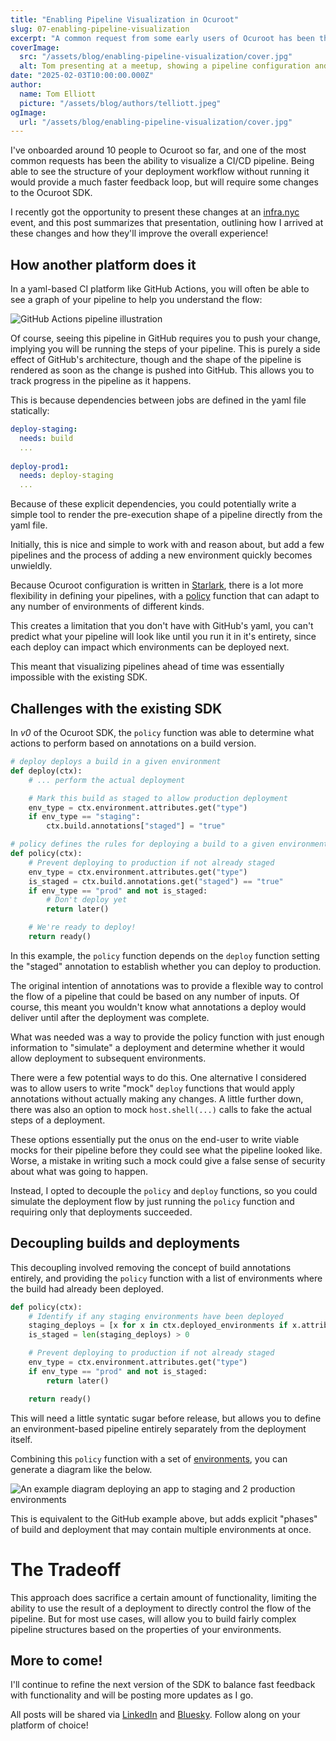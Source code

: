 ```yaml
---
title: "Enabling Pipeline Visualization in Ocuroot"
slug: 07-enabling-pipeline-visualization
excerpt: "A common request from some early users of Ocuroot has been the ability to visualize a CI/CD pipeline. With an imperative configuration language, this can be challenging to do ahead of time, so I've made some tweaks to the SDK!"
coverImage:
  src: "/assets/blog/enabling-pipeline-visualization/cover.jpg"
  alt: Tom presenting at a meetup, showing a pipeline configuration and its underlying code.
date: "2025-02-03T10:00:00.000Z"
author:
  name: Tom Elliott
  picture: "/assets/blog/authors/telliott.jpeg"
ogImage:
  url: "/assets/blog/enabling-pipeline-visualization/cover.jpg"
---
```


I've onboarded around 10 people to Ocuroot so far, and one of the most common requests has been the ability to visualize a CI/CD pipeline. Being able to see the structure of your deployment workflow without running it would
provide a much faster feedback loop, but will require some changes to the Ocuroot SDK.

I recently got the opportunity to present these changes at an [infra.nyc](https://infra.nyc/) event, and this post summarizes that presentation, outlining  how I arrived at these changes and how they'll improve the overall experience!

## How another platform does it

In a yaml-based CI platform like GitHub Actions, you will often be able to see a graph of your pipeline to help you understand the flow:

![GitHub Actions pipeline illustration](/assets/blog/enabling-pipeline-visualization/gh-actions.png)

Of course, seeing this pipeline in GitHub requires you to push your change, implying you will be running the steps of your pipeline. This is purely a side effect of GitHub's architecture, though and the shape of the pipeline is rendered as soon as the change is pushed into GitHub. This allows you to track progress in the pipeline as it happens.

This is because dependencies between jobs are defined in the yaml file statically:

```yaml
deploy-staging:
  needs: build
  ...
        
deploy-prod1:
  needs: deploy-staging
  ...
```

Because of these explicit dependencies, you could potentially write a simple tool to render the pre-execution shape of a pipeline directly from the yaml file.

Initially, this is nice and simple to work with and reason about, but add a few pipelines and the process of adding a new environment quickly becomes unwieldly.

Because Ocuroot configuration is written in [Starlark](https://github.com/bazelbuild/starlark), there is a lot more flexibility in defining your pipelines, with a [policy](https://docs.ocuroot.com/sdk/package_file#about-policy-functions) function that can adapt to any number of environments of different kinds.

This creates a limitation that you don't have with GitHub's yaml, you can't predict what your pipeline will look like until you run it in it's entirety, since each deploy can impact which environments can be deployed next. 

This meant that visualizing pipelines ahead of time was essentially impossible with the existing SDK.

## Challenges with the existing SDK

In *v0* of the Ocuroot SDK, the `policy` function was able to determine what actions to perform based on annotations on a build version.

```python
# deploy deploys a build in a given environment
def deploy(ctx):
    # ... perform the actual deployment

    # Mark this build as staged to allow production deployment
    env_type = ctx.environment.attributes.get("type")
    if env_type == "staging":
        ctx.build.annotations["staged"] = "true"

# policy defines the rules for deploying a build to a given environment
def policy(ctx):
    # Prevent deploying to production if not already staged
    env_type = ctx.environment.attributes.get("type")
    is_staged = ctx.build.annotations.get("staged") == "true"
    if env_type == "prod" and not is_staged:
        # Don't deploy yet
        return later()

    # We're ready to deploy!
    return ready()
```

In this example, the `policy` function depends on the `deploy` function setting the "staged" annotation to establish
whether you can deploy to production.

The original intention of annotations was to provide a flexible way to control the flow of a pipeline that could be based on any number of inputs. Of course, this meant you wouldn't know what annotations a deploy would deliver until after the deployment was complete.

What was needed was a way to provide the policy function with just enough information to "simulate" a deployment and determine whether it would allow deployment to subsequent environments.

There were a few potential ways to do this. One alternative I considered was to allow users to write "mock" `deploy` functions that would apply annotations without actually making any changes. A little further down, there was also an option to mock `host.shell(...)` calls to fake the actual steps of a deployment.

These options essentially put the onus on the end-user to write viable mocks for their pipeline before they could see what the pipeline looked like. Worse, a mistake in writing such a mock could give a false sense of security about what was going to happen.

Instead, I opted to decouple the `policy` and `deploy` functions, so you could simulate the deployment flow by just running the `policy` function and requiring only that deployments succeeded.

## Decoupling builds and deployments

This decoupling involved removing the concept of build annotations entirely, and providing the `policy` function with a list of environments where the build had already been deployed.

```python
def policy(ctx):
    # Identify if any staging environments have been deployed
    staging_deploys = [x for x in ctx.deployed_environments if x.attributes.get("type") == "staging"]
    is_staged = len(staging_deploys) > 0

    # Prevent deploying to production if not already staged
    env_type = ctx.environment.attributes.get("type")
    if env_type == "prod" and not is_staged:
        return later()

    return ready()
```

This will need a little syntatic sugar before release, but allows you to define an environment-based pipeline entirely
separately from the deployment itself.

Combining this `policy` function with a set of [environments](https://docs.ocuroot.com/cli/commands/environment), you can generate a diagram like the below.

![An example diagram deploying an app to staging and 2 production environments](/assets/blog/enabling-pipeline-visualization/example-diagram.png)

This is equivalent to the GitHub example above, but adds explicit "phases" of build and deployment that may contain multiple environments at once.

# The Tradeoff

This approach does sacrifice a certain amount of functionality, limiting the ability to use the result of a deployment to directly control the flow of the pipeline. But for most use cases, will allow you to build fairly complex pipeline structures based on the properties of your environments.

## More to come!

I'll continue to refine the next version of the SDK to balance fast feedback with functionality and will be posting more updates as I go.

All posts will be shared via [LinkedIn](https://www.linkedin.com/company/ocuroot) and [Bluesky](https://bsky.app/profile/ocuroot.com). Follow along on your platform of choice!